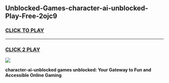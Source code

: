 
## Unblocked-Games-character-ai-unblocked-Play-Free-2ojc9
<h3>
<a href="https://premium76.site?title=character-ai-unblocked&ref=21A">CLICK TO PLAY</a></h3>
<hr>

<h3>
<a href="https://premium76.site?title=character-ai-unblocked&ref=21A">CLICK 2 PLAY</a>
  
</h3>

<a href="https://premium76.site?title=character-ai-unblocked&ref=21A"><img src="https://clearcache.store/games.png"></a>


**character-ai-unblocked games unblocked: Your Gateway to Fun and Accessible Online Gaming**
